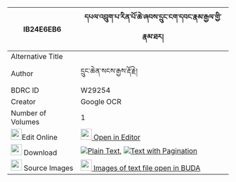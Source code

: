 |IB24E6EB6|དཔལ་འབྲུག་པ་རིན་པོ་ཆེ་ཞབས་དྲུང་ངག་དབང་རྣམ་རྒྱལ་གྱི་རྣམ་ཐར། 
| --- | --- 
|Alternative Title |
|Author| དྲུང་ཆེན་སངས་རྒྱས་རྡོ་རྗེ།
|BDRC ID | W29254
|Creator | Google OCR
|Number of Volumes| 1
|<img width="25" src="https://img.icons8.com/color/25/000000/edit-property.png">Edit Online| [<img width="25" src="https://avatars.githubusercontent.com/u/45091458?s=200&v=4"> Open in Editor](http://editor.openpecha.org/IB24E6EB6)
|<img width="25" src="https://img.icons8.com/fluent/48/000000/download-2.png"/>  Download | [![](https://img.icons8.com/color/20/000000/txt.png)Plain Text](https://github.com/Openpecha/IB24E6EB6/releases/download/v1/pal_drukpa_rinpoche_shyabdrung_plain_IB24E6EB6.zip), [![](https://img.icons8.com/color/20/000000/txt.png)Text with Pagination](https://github.com/Openpecha/IB24E6EB6/releases/download/v1/pal_drukpa_rinpoche_shyabdrung_pages_IB24E6EB6.zip)
|<img width="25" src="https://img.icons8.com/plasticine/100/000000/pictures-folder.png"/>  Source Images | [<img width="25" src="https://library.bdrc.io/icons/BUDA-small.svg"> Images of text file open in BUDA](https://library.bdrc.io/show/bdr:W29254)